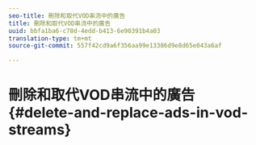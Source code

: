 ```yaml
---
seo-title: 刪除和取代VOD串流中的廣告
title: 刪除和取代VOD串流中的廣告
uuid: bbfa1ba6-c78d-4edd-b413-6e90391b4a03
translation-type: tm+mt
source-git-commit: 557f42cd9a6f356aa99e13386d9e8d65e043a6af

---
```



# 刪除和取代VOD串流中的廣告 {#delete-and-replace-ads-in-vod-streams}
